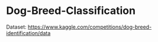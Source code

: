 # Dog-Breed-Classification
Dataset: https://www.kaggle.com/competitions/dog-breed-identification/data
